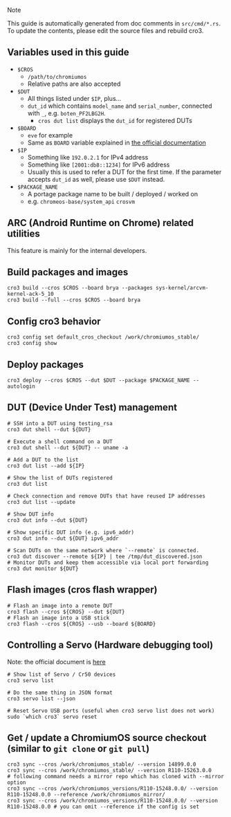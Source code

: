 > [!NOTE]
> This guide is automatically generated from doc comments in `src/cmd/*.rs`.
> To update the contents, please edit the source files and rebuild cro3.

## Variables used in this guide

- `$CROS`
  - `/path/to/chromiumos`
  - Relative paths are also accepted
- `$DUT`
  - All things listed under `$IP`, plus...
  - `dut_id` which contains `model_name` and `serial_number`, connected with `_`, e.g. `boten_PF2LBG2H`.
    - `cros dut list` displays the `dut_id` for registered DUTs
- `$BOARD`
  - `eve` for example
  - Same as `BOARD` variable explained in [the official documentation](https://chromium.googlesource.com/chromiumos/docs/+/HEAD/developer_guide.md#Select-a-board)
- `$IP`
  - Something like `192.0.2.1` for IPv4 address
  - Something like `[2001:db8::1234]` for IPv6 address
  - Usually this is used to refer a DUT for the first time. If the parameter accepts `dut_id` as well, please use `$DUT` instead.
- `$PACKAGE_NAME`
  - A portage package name to be built / deployed / worked on
  - e.g. `chromeos-base/system_api` `crosvm`
## ARC (Android Runtime on Chrome) related utilities
This feature is mainly for the internal developers.
## Build packages and images
```
cro3 build --cros $CROS --board brya --packages sys-kernel/arcvm-kernel-ack-5_10
cro3 build --full --cros $CROS --board brya
```
## Config cro3 behavior
```
cro3 config set default_cros_checkout /work/chromiumos_stable/
cro3 config show
```
## Deploy packages
```
cro3 deploy --cros $CROS --dut $DUT --package $PACKAGE_NAME --autologin
```
## DUT (Device Under Test) management
```
# SSH into a DUT using testing_rsa
cro3 dut shell --dut ${DUT}

# Execute a shell command on a DUT
cro3 dut shell --dut ${DUT} -- uname -a

# Add a DUT to the list
cro3 dut list --add ${IP}

# Show the list of DUTs registered
cro3 dut list

# Check connection and remove DUTs that have reused IP addresses
cro3 dut list --update

# Show DUT info
cro3 dut info --dut ${DUT}

# Show specific DUT info (e.g. ipv6_addr)
cro3 dut info --dut ${DUT} ipv6_addr

# Scan DUTs on the same network where `--remote` is connected.
cro3 dut discover --remote ${IP} | tee /tmp/dut_discovered.json
# Monitor DUTs and keep them accessible via local port forwarding
cro3 dut monitor ${DUT}
```
## Flash images (cros flash wrapper)
```
# Flash an image into a remote DUT
cro3 flash --cros ${CROS} --dut ${DUT}
# Flash an image into a USB stick
cro3 flash --cros ${CROS} --usb --board ${BOARD}
```
## Controlling a Servo (Hardware debugging tool)
Note: the official document is [here](https://chromium.googlesource.com/chromiumos/third_party/hdctools/+/HEAD/docs/servo.md)
```
# Show list of Servo / Cr50 devices
cro3 servo list

# Do the same thing in JSON format
cro3 servo list --json

# Reset Servo USB ports (useful when cro3 servo list does not work)
sudo `which cro3` servo reset
```
## Get / update a ChromiumOS source checkout (similar to `git clone` or `git pull`)
```
cro3 sync --cros /work/chromiumos_stable/ --version 14899.0.0
cro3 sync --cros /work/chromiumos_stable/ --version R110-15263.0.0
# following command needs a mirror repo which has cloned with --mirror option
cro3 sync --cros /work/chromiumos_versions/R110-15248.0.0/ --version R110-15248.0.0 --reference /work/chromiumos_mirror/
cro3 sync --cros /work/chromiumos_versions/R110-15248.0.0/ --version R110-15248.0.0 # you can omit --reference if the config is set
```
